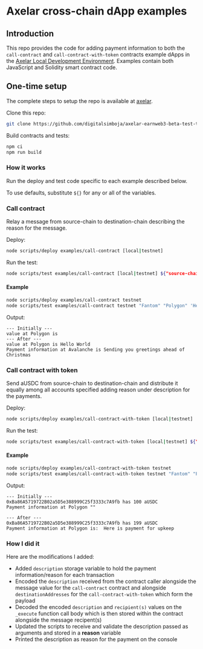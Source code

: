 # Axelar cross-chain dApp examples

## Introduction

This repo provides the code for adding payment information to both the `call-contract` and `call-contract-with-token` contracts example dApps in the [Axelar Local Development Environment](https://github.com/axelarnetwork/axelar-local-dev). Examples contain both JavaScript and Solidity smart contract code.

## One-time setup

The complete steps to setup the repo is available at [axelar](https://github.com/axelarnetwork/axelar-local-gmp-examples#one-time-setup).

Clone this repo:

```bash
git clone https://github.com/digitalsimboja/axelar-earnweb3-beta-test-task.git
```

Build contracts and tests:

```bash
npm ci
npm run build
```

### How it works

Run the deploy and test code specific to each example described below.

To use defaults, substitute `${}` for any or all of the variables.

### Call contract

Relay a message from source-chain to destination-chain describing the reason for the message.

Deploy:

```bash
node scripts/deploy examples/call-contract [local|testnet]
```

Run the test:

```bash
node scripts/test examples/call-contract [local|testnet] ${"source-chain"} ${"destination-chain"} ${'message'} ${'description'}
```

#### Example

```bash
node scripts/deploy examples/call-contract testnet
node scripts/test examples/call-contract testnet "Fantom" "Polygon" 'Hello World' "Sending you greetings ahead of Christmas"
```

Output:

```
--- Initially ---
value at Polygon is
--- After ---
value at Polygon is Hello World
Payment information at Avalanche is Sending you greetings ahead of Christmas
```

### Call contract with token

Send aUSDC from source-chain to destination-chain and distribute it equally among all accounts specified adding reason under description for the payments.

Deploy:

```bash
node scripts/deploy examples/call-contract-with-token [local|testnet]
```

Run the test:

```bash
node scripts/test examples/call-contract-with-token [local|testnet] ${"source-chain"} ${"destination-chain"} ${amount} ${"description"} ${account} ${account2} ...
```

#### Example

```bash
node scripts/deploy examples/call-contract-with-token testnet
node scripts/test examples/call-contract-with-token testnet "Fantom" "Polygon" 10 "Here is payment for upkeep" 0xBa86A5719722B02a5D5e388999C25f3333c7A9fb
```

Output:

```
--- Initially ---
0xBa86A5719722B02a5D5e388999C25f3333c7A9fb has 100 aUSDC
Payment information at Polygon ""

--- After ---
0xBa86A5719722B02a5D5e388999C25f3333c7A9fb has 199 aUSDC
Payment information at Polygon is:  Here is payment for upkeep
```

### How I did it

Here are the modifications I added:

-   Added `description` storage variable to hold the payment information/reason for each transaction
-   Encoded the `description` received from the contract caller alongside the message value for the `call-contract` contract and alongside `destinationAddresses` for the `call-contract-with-token` which form the payload
-   Decoded the encoded `description` and `recipient(s)` values on the `_execute` function call body which is then stored within the contract alongside the message recipent(s)
- Updated the scripts to receive and validate the description passed as arguments and stored in a **reason** variable
- Printed the description as reason for the payment on the console
